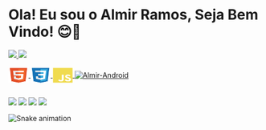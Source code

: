 # Ola! Eu sou o Almir Ramos, Seja Bem Vindo! 😊🤗

<div>
<a href="https://github.com/AlmirRS/AlmirRS.git">
  <img height="180em"  src="https://github-readme-stats.vercel.app/api?username=AlmirRs&show_icons=true&theme=dracula&include_all_commits=true&count_private=true"/>
  <img height="180em" src="https://github-readme-stats.vercel.app/api/top-langs/?username=AlmirRs&layout=compact&langs_count=0&theme=dracula"/>
</div>
<div style="display: inline_block"><br>
  <img align="center" alt="Almir-HTML" height="30" width="40" src="https://raw.githubusercontent.com/devicons/devicon/master/icons/html5/html5-original.svg">
  <img align="center" alt="Almir-CSS" height="30" width="40" src="https://raw.githubusercontent.com/devicons/devicon/master/icons/css3/css3-original.svg">
<img align="center" alt="Almir-Js" height="30" width="40" src="https://raw.githubusercontent.com/devicons/devicon/master/icons/javascript/javascript-plain.svg">
  <img align="center" alt="Almir-Android" height="30" width="40" src="https://cdn.jsdelivr.net/gh/devicons/devicon/icons/android/android-original.svg">
</div>
  
  ##
 
<div> 
  <a href="https://www.youtube.com/channel/UCfqCdiPUWzacQOUZ8X_x66Q" target="_blank"><img src="https://img.shields.io/badge/YouTube-FF0000?style=for-the-badge&logo=youtube&logoColor=white" target="_blank"></a>
  <a href="https://www.instagram.com/ng.almirrds" target="_blank"><img src="https://img.shields.io/badge/-Instagram-%23E4405F?style=for-the-badge&logo=instagram&logoColor=white" target="_blank"></a>
 <a href="https://discord.com/channels/@me" target="_blank"><img src="https://img.shields.io/badge/Discord-7289DA?style=for-the-badge&logo=discord&logoColor=white" target="_blank"></a> 
  <a href = "almirrdsnegro@gmail.com"><img src="https://img.shields.io/badge/-Gmail-%23333?style=for-the-badge&logo=gmail&logoColor=white" target="_blank"></a> 

   ![Snake animation](https://github.com/AlmirRS/AlmirRS.git/blob/output/github-contribution-grid-snake.svg)
</div>

